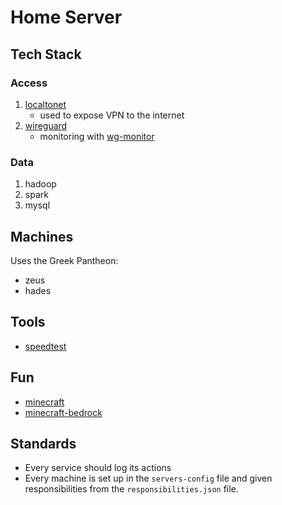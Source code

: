 # Home Server

## Tech Stack
### Access
1) [localtonet](https://localtonet.com/)
    - used to expose VPN to the internet
2) [wireguard](https://www.wireguard.com/)
    - monitoring with [wg-monitor](https://github.com/jcocozza/wg-monitor)

### Data
1) hadoop
2) spark
3) mysql

## Machines
Uses the Greek Pantheon:
- zeus
- hades

## Tools
- [speedtest](https://www.speedtest.net/apps/cli)

## Fun 
- [minecraft](https://papermc.io/)
- [minecraft-bedrock](https://www.minecraft.net/en-us/download/server/bedrock)
## Standards

- Every service should log its actions
- Every machine is set up in the `servers-config` file and given responsibilities from the `responsibilities.json` file.
